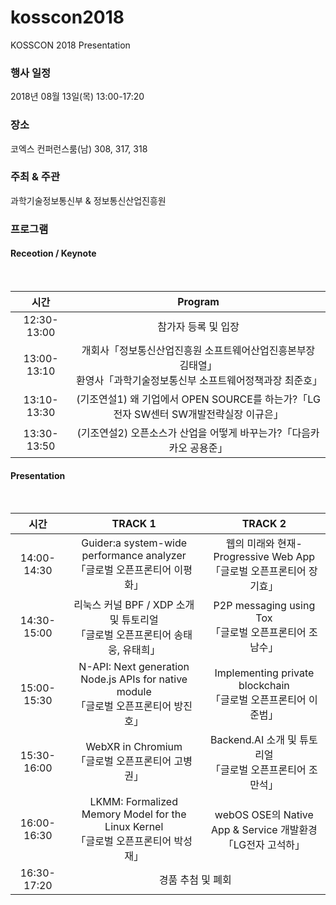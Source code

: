 # kosscon2018
KOSSCON 2018 Presentation 

### 행사 일정
2018년 08월 13일(목) 13:00-17:20

### 장소
코엑스 컨퍼런스룸(남) 308, 317, 318

### 주최 & 주관
과학기술정보통신부 & 정보통신산업진흥원

### 프로그램

#### Receotion / Keynote

<table>
    <thead>
        <tr>
            <th align="center">시간</th>
            <th align="center">Program</th>
        </tr>
    </thead>
    <tbody>
    <tr>
      <td align="center">12:30-13:00</td>
      <td align="center">참가자 등록 및 입장</td>
    </tr>      
    <tr>
      <td align="center">13:00-13:10</td>
      <td align="center">개회사「정보통신산업진흥원 소프트웨어산업진흥본부장 김태열」<BR>환영사「과학기술정보통신부 소프트웨어정책과장 최준호」</td>
    </tr>
    <tr>
      <td align="center">13:10-13:30</td>
      <td align="center">(기조연설1) 왜 기업에서 OPEN SOURCE를 하는가?「LG전자 SW센터 SW개발전략실장 이규은」
    </tr>        
    <tr>
      <td align="center">13:30-13:50</td>
      <td align="center">(기조연설2) 오픈소스가 산업을 어떻게 바꾸는가?「다음카카오 공용준」
    </tr>
    </tbody>
</table>

#### Presentation

<table>
    <thead>
        <tr>
            <th align="center">시간</th>
            <th align="center">TRACK 1</th>
            <th align="center">TRACK 2</th>
        </tr>
    </thead>
    <tbody>
    <tr>
      <td align="center">14:00-14:30</td>
      <td align="center">Guider:a system-wide performance analyzer <BR>「글로벌 오픈프론티어 이평화」</td>
      <td align="center">웹의 미래와 현재-Progressive Web App <BR>「글로벌 오픈프론티어 장기효」</td> 
    </tr>      
    <tr>
      <td align="center">14:30-15:00</td>
      <td align="center">리눅스 커널 BPF / XDP 소개 및 튜토리얼 <BR>「글로벌 오픈프론티어 송태웅, 유태희」</td>
      <td align="center">P2P messaging using Tox <BR>「글로벌 오픈프론티어 조남수」</td>  
    </tr>
    <tr>
      <td align="center">15:00-15:30</td>
      <td align="center">N-API: Next generation Node.js APIs for native module <BR>「글로벌 오픈프론티어 방진호」</td>
      <td align="center">Implementing private blockchain <BR>「글로벌 오픈프론티어 이준범」</td>  
    </tr>        
    <tr>
      <td align="center">15:30-16:00</td>
      <td align="center">WebXR in Chromium <BR>「글로벌 오픈프론티어 고병권」</td>
      <td align="center">Backend.AI 소개 및 튜토리얼 <BR>「글로벌 오픈프론티어 조만석」</td>  
    </tr>
    <tr>
      <td align="center">16:00-16:30</td>
      <td align="center">LKMM: Formalized Memory Model for the Linux Kernel <BR>「글로벌 오픈프론티어 박성재」</td>
      <td align="center">webOS OSE의 Native App & Service 개발환경 <BR>「LG전자 고석하」</td>  
    </tr>  
    <tr>
      <td align="center">16:30-17:20</td>
      <td align="center" colspan="2">경품 추첨 및 폐회</td>
    </tr>      
    </tbody>
</table>
